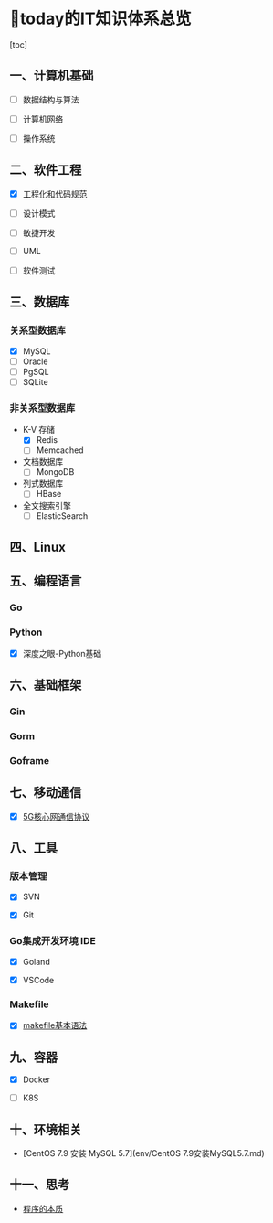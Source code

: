 # 🍭today的IT知识体系总览

[toc]

## 一、计算机基础

- [ ] 数据结构与算法

- [ ] 计算机网络
- [ ] 操作系统



## 二、软件工程

- [x] [工程化和代码规范](theory/ProjectManage/README.md)
- [ ] 设计模式
- [ ] 敏捷开发
- [ ] UML
- [ ] 软件测试



## 三、数据库

### 关系型数据库

- [x] MySQL
- [ ] Oracle
- [ ] PgSQL
- [ ] SQLite

### 非关系型数据库

- K-V 存储
  - [x] Redis
  - [ ] Memcached
- 文档数据库
  - [ ] MongoDB
- 列式数据库
  - [ ] HBase
- 全文搜索引擎
  - [ ] ElasticSearch

## 四、Linux



## 五、编程语言

### Go



### Python

- [x] 深度之眼-Python基础



## 六、基础框架

### Gin



### Gorm



### Goframe





## 七、移动通信

- [x] [5G核心网通信协议](theory/5GCore/README.md)



## 八、工具

### 版本管理

- [x] SVN
- [x] Git



### Go集成开发环境 IDE

- [x] Goland
- [x] VSCode



### Makefile

- [x] [makefile基本语法](theory/Go/Makefile笔记.md)

## 九、容器

- [x] Docker
- [ ] K8S



## 十、环境相关

- [CentOS 7.9 安装 MySQL 5.7](env/CentOS 7.9安装MySQL5.7.md)



## 十一、思考

- [程序的本质](thinking/2022/程序的本质.md)


